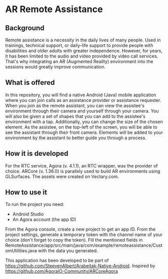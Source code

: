 # AR Remote Assistance
## Background
Remote assistance is a necessity in the daily lives of many people. Used in trainings, technical support, or daily-life support to provide people with disabilities and older adults with greater independence.
However, for years, it has been limited to the audio and video provided by video call services. That's why integrating an AR (Augmented Reality) environment into the sessions would greatly improve communication.
## What is offered
In this repository, you will find a native Android (Java) mobile application where you can join calls as an assistance provider or assistance requester.
When you join as the remote assistant, you can view the assistee's environment through their camera and yourself through your camera. You will also be given a set of shapes that you can add to the assistee's environment with a tap. Additionally, you can change the size of the chosen element.
As the assistee, on the top-left of the screen, you will be able to see the assistant through their front camera. Elements will be added to your environment by the assistant to better guide you through a process.

## How it is developed
For the RTC service, Agora (v. 4.1.1), an RTC wrapper, was the provider of choice.
ARCore (v. 1.36.0) is parallely used to build AR environments using GLSurfaces.
The assets were created on Vectary.com.

## How to use it
To run the project you need:
- Android Studio
- An Agora account (the app ID)

From the Agora console, create a new project to get an app ID. From the project settings, generate a temporary token with the channel name of your choice (don't forget to copy the token).
Fill the mentioned fields in RemoteAssistance/app/src/main/java/com/example/remoteassistance/CustomUtilities.java with the data you generated.

This application has been developed to be part of https://github.com/SteevenAlbert/Arabeitak-Native-Android. 
Inspired by https://github.com/AgoraIO-Community/ARCoreAgora
